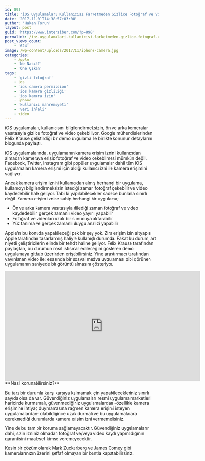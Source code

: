 ```yaml
---
id: 898
title: 'iOS Uygulamaları Kullanıcısı Farketmeden Gizlice Fotoğraf ve Video Çekebiliyor'
date: '2017-11-01T14:38:57+03:00'
author: 'Hakan Torun'
layout: post
guid: 'https://www.intersiber.com/?p=898'
permalink: /ios-uygulamalari-kullanicisi-farketmeden-gizlice-fotograf-ve-video-cekebiliyor/
post_views_count:
    - '624'
image: /wp-content/uploads/2017/11/iphone-camera.jpg
categories:
    - Apple
    - 'Ne Nasıl?'
    - 'Öne Çıkan'
tags:
    - 'gizli fotoğraf'
    - ios
    - 'ios camera permission'
    - 'ios kamera gizliliği'
    - 'ios kamera izin'
    - iphone
    - 'kullanıcı mahremiyeti'
    - 'veri ihlali'
    - video
---
```


iOS uygulamaları, kullanıcısını bilgilendirmeksizin, ön ve arka kemeralar vasıtasıyla gizlice fotoğraf ve video çekebiliyor. Google mühendislerinden Felix Krause geliştirdiği bir demo uygulama ile birlikte konunun detaylarını blogunda paylaştı.

iOS uygulamalarında, uygulamanın kamera erişim iznini kullanıcıdan almadan kameraya erişip fotoğraf ve video çekebilmesi mümkün değil. Facebook, Twitter, Instagram gibi popüler uygulamalar dahil tüm iOS uygulamaları kamera erişimi için aldığı kullanıcı izni ile kamera erişimini sağlıyor.

Ancak kamera erişim iznini kullanıcıdan almış herhangi bir uygulama, kullanıcıyı bilgilendirmeksizin istediği zaman fotoğraf çekebilir ve video kaydedebilir hale geliyor. Tabi ki yapılabilecekler sadece bunlarla sınırlı değil. Kamera erişim iznine sahip herhangi bir uygulama;

- Ön ve arka kamera vasıtasıyla dilediği zaman fotoğraf ve video kaydedebilir, gerçek zamanlı video yayını yapabilir
- Fotoğraf ve videoları uzak bir sunucuya aktarabilir
- Yüz tanıma ve gerçek zamanlı duygu analizi yapabilir

Apple’ın bu konuda yapabileceği pek bir şey yok. Zira erişim izin altyapısı Apple tarafından tasarlanmış haliyle kullanışlı durumda. Fakat bu durum, art niyetli geliştiricilerin elinde bir tehdit haline geliyor. Felix Krause tarafından paylaşılan, bu durumun nasıl istismar edileceğini gösteren demo uygulamaya [github](https://github.com/KrauseFx/watch.user) üzerinden erişebilirsiniz. Yine araştırmacı tarafından yayınlanan video ile; esasında bir sosyal medya uygulaması gibi görünen uygulamanın saniyede bir görüntü almasını gösteriyor.

<div class="jetpack-video-wrapper"><span class="embed-youtube" style="text-align:center; display: block;"><iframe allowfullscreen="true" class="youtube-player" height="360" src="https://www.youtube.com/embed/GqWUaflPMh0?version=3&rel=1&fs=1&autohide=2&showsearch=0&showinfo=1&iv_load_policy=1&wmode=transparent" style="border:0;" width="640"></iframe></span></div>**Nasıl korunabilirsiniz?**

Bu tarz bir durumla karşı karşıya kalmamak için yapabilecekleriniz sınırlı sayıda olsa da var. Güvendiğiniz uygulamaları resmi uygulama marketleri haricinde kurmamalı, güvenmediğiniz uygulamalardan -özellikle kamera erişimine ihtiyaç duymamasına rağmen kamera erişimi isteyen uygulamalardan- olabildiğince uzak durmalı ve bu uygulamalarara gerekmediği durumlarda kamera erişim izni vermemelisiniz.

Yine de bu tam bir koruma sağlamayacaktır. Güvendiğiniz uygulamaların dahi, sizin izniniz olmadan fotoğraf ve/veya video kaydı yapmadığının garantisini maalesef kimse veremeyecektir.

Kesin bir çözüm olarak Mark Zuckerberg ve James Comey gibi kameralarınızın üzerini şeffaf olmayan bir bantla kapatabilirsiniz.